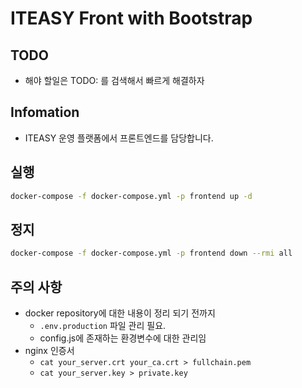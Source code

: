 # ITEASY Front with Bootstrap

TODO
---------
- 해야 할일은 TODO: 를 검색해서 빠르게 해결하자


Infomation
---------
- ITEASY 운영 플랫폼에서 프론트엔드를 담당합니다.

실행
---------
```sh
docker-compose -f docker-compose.yml -p frontend up -d
```

정지
---------
```sh
docker-compose -f docker-compose.yml -p frontend down --rmi all
```

주의 사항
---------
- docker repository에 대한 내용이 정리 되기 전까지 
  - ```.env.production``` 파일 관리 필요.
  - config.js에 존재하는 환경변수에 대한 관리임
- nginx 인증서
  - ```cat your_server.crt your_ca.crt > fullchain.pem```
  - ```cat your_server.key > private.key```
